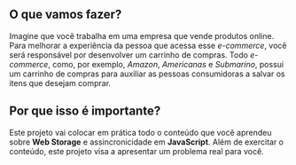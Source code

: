 ## O que vamos fazer?

Imagine que você trabalha em uma empresa que vende produtos online. Para melhorar a experiência da pessoa que acessa esse _e-commerce_, você será responsável por desenvolver um carrinho de compras. Todo _e-commerce_, como, por exemplo, _Amazon_, _Americanas_ e _Submarino_, possui um carrinho de compras para auxiliar as pessoas consumidoras a salvar os itens que desejam comprar.


## Por que isso é importante?

Este projeto vai colocar em prática todo o conteúdo que você aprendeu sobre **Web Storage** e assincronicidade em **JavaScript**.
Além de exercitar o conteúdo, este projeto visa a apresentar um problema real para você.